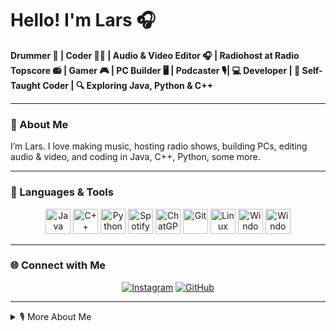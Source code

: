 # Hello! I'm Lars 🎧  

**Drummer 🥁 | Coder 👨‍💻 | Audio & Video Editor 🎧 | Radiohost at Radio Topscore 📻 | Gamer 🎮 | PC Builder 🖥 | Podcaster 🎙️| 💻 Developer | 🧠 Self-Taught Coder | 🔍 Exploring Java, Python & C++**

---

### 📝 About Me

I’m Lars. I love making music, hosting radio shows, building PCs, editing audio & video, and coding in Java, C++, Python, some more.  

---

### 🧰 Languages & Tools

<p align="center">
  <img alt="Java" height="40" src="https://cdn.jsdelivr.net/gh/devicons/devicon/icons/java/java-original.svg"/>
  <img alt="C++" height="40" src="https://cdn.jsdelivr.net/gh/devicons/devicon/icons/cplusplus/cplusplus-line.svg"/>
  <img alt="Python" height="40" src="https://cdn.jsdelivr.net/gh/devicons/devicon/icons/python/python-plain.svg"/>
  <img alt="Spotify" height="40" src="https://cdn-icons-png.flaticon.com/512/174/174872.png"/>
  <img alt="ChatGPT" height="40" src="https://upload.wikimedia.org/wikipedia/commons/0/04/ChatGPT_logo.svg"/>
  <img alt="Git" height="40" src="https://cdn.jsdelivr.net/gh/devicons/devicon/icons/git/git-original.svg"/>
  <img alt="Linux" height="40" src="https://cdn.jsdelivr.net/gh/devicons/devicon/icons/linux/linux-original.svg"/>
  <img alt="Windows" height="40" src="https://cdn.jsdelivr.net/gh/devicons/devicon/icons/windows8/windows8-original.svg"/>
  <img alt="Windows" height="40" src="https://cdn.jsdelivr.net/gh/devicons/devicon/icons/windows8/windows8-original.svg"/>
</p>

---

### 🌐 Connect with Me

<p align="center">
  <a href="https://www.instagram.com/larsdehairs">
    <img alt="Instagram" src="https://img.shields.io/badge/Instagram-%23E4405F.svg?&style=for-the-badge&logo=Instagram&logoColor=white"/></a>
  <a href="https://github.com/LD-beepbeep">
    <img alt="GitHub" src="https://img.shields.io/badge/GitHub-%23121011.svg?&style=for-the-badge&logo=github&logoColor=white"/></a>
</p>

---

<details>
<summary>🎙️ More About Me</summary>

- 🥁 Drummer in **The Fire Of The Band** and plays **guitar and piano as a side quest :)**  
- 📻 **Radio host at Radio Topscore**
- 🖥 Built my own PC and loves tinkering with hardware & software  
- 👨‍💻 Codes in **Java, C++ and Python** and enjoys exploring new projects  
- 🎧 Video editing with **DaVinci Resolve**, audio editing with **Reaper**  
- 🎮 Likes **gaming, cycling, walking and running** in free time  
- 🎶 Favourite genres: **metalcore, hardcore, rock**  
- 🎙️ Podcasting, host of **Tom Tom Talks**

</details>
